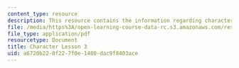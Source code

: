 ```yaml
---
content_type: resource
description: This resource contains the information regarding character lesson 3.
file: /media/https%3A/open-learning-course-data-rc.s3.amazonaws.com/res-21g-003-learning-chinese-a-foundation-course-in-mandarin-spring-2011/a6720b220f227f0e1480dac9f8403ace_MITRES_21G_003S11_char03.pdf
file_type: application/pdf
resourcetype: Document
title: Character Lesson 3
uid: a6720b22-0f22-7f0e-1480-dac9f8403ace
---
```

